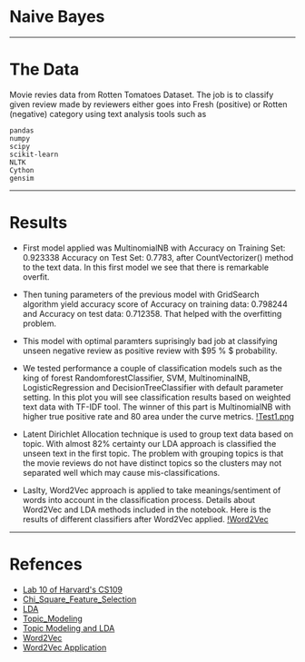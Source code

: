 # Naive Bayes

-----

# The Data

Movie revies data from Rotten Tomatoes Dataset. The job is to classify given review made by reviewers either goes into Fresh (positive) or Rotten (negative) category using text analysis tools such as 

    pandas
    numpy
    scipy
    scikit-learn 
    NLTK
    Cython
    gensim


----

# Results
- First model applied was MultinomialNB with  Accuracy on Training Set: 0.923338
Accuracy on Test Set: 0.7783, after CountVectorizer() method to the text data. In this first model we see that there is remarkable overfit.

- Then tuning parameters of the previous model with GridSearch algorithm yield accuracy score of Accuracy on training data: 0.798244 and Accuracy on test data:     0.712358. That helped with the overfitting problem.

- This model with optimal paramters suprisingly bad job at classifying unseen negative review as positive review with $95 % $ probability.

- We tested performance a couple of classification models such as the king of forest RandomforestClassifier, SVM, MultinominalNB, LogisticRegression and DecisionTreeClassifier with default parameter setting. In this plot you will see classification results based on weighted text data with TF-IDF tool. The winner of this part is MultinomialNB with higher true positive rate and $80%$ area under the curve metrics.
[!Test1.png](Test1.png)

- Latent Dirichlet Allocation technique is used to group text data based on topic. With almost 82% certainty our LDA approach is classified the unseen text in the first topic. The problem with grouping topics is that the movie reviews do not have distinct topics so the clusters may not separated well which may cause mis-classifications.

- Laslty, Word2Vec approach is applied to take meanings/sentiment of words into account in the classification process. Details about Word2Vec and LDA methods included in the notebook. Here is the results of different classifiers after Word2Vec applied.
[!Word2Vec]('Word2Vec.png')

---- 

# Refences

- [Lab 10 of Harvard's CS109](https://github.com/cs109/2015lab10)
- [Chi_Square_Feature_Selection](http://nlp.stanford.edu/IR-book/html/htmledition/feature-selectionchi2-feature-selection-1.html)
- [LDA](https://towardsdatascience.com/light-on-math-machine-learning-intuitive-guide-to-latent-dirichlet-allocation-437c81220158)
- [Topic_Modeling](https://medium.com/nanonets/topic-modeling-with-lsa-psla-lda-and-lda2vec-555ff65b0b05)
- [Topic Modeling and LDA](https://towardsdatascience.com/topic-modeling-and-latent-dirichlet-allocation-in-python-9bf156893c24)
- [Word2Vec](http://kavita-ganesan.com/gensim-word2vec-tutorial-starter-code/#.XCu59PxOnUI)
- [Word2Vec Application](https://www.kaggle.com/c/word2vec-nlp-tutorial#setting-up-your-system)

